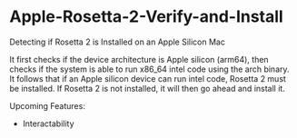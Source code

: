 # Apple-Rosetta-2-Verify-and-Install
Detecting if Rosetta 2 is Installed on an Apple Silicon Mac

It first checks if the device architecture is Apple silicon (arm64), then checks if the system is able to run x86_64 intel code using the arch binary. It follows that if an Apple silicon device can run intel code, Rosetta 2 must be installed. If Rosetta 2 is not installed, it will then go ahead and install it.

Upcoming Features:
* Interactability
